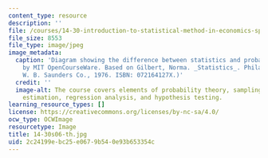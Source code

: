 ```yaml
---
content_type: resource
description: ''
file: /courses/14-30-introduction-to-statistical-method-in-economics-spring-2006/2c24199ebc25e0679b540e93b653354c_14-30s06-th.jpg
file_size: 8553
file_type: image/jpeg
image_metadata:
  caption: 'Diagram showing the difference between statistics and probability. (Image
    by MIT OpenCourseWare. Based on Gilbert, Norma. _Statistics_. Philadelphia, PA:
    W. B. Saunders Co., 1976. ISBN: 072164127X.)'
  credit: ''
  image-alt: The course covers elements of probability theory, sampling theory, statistical
    estimation, regression analysis, and hypothesis testing.
learning_resource_types: []
license: https://creativecommons.org/licenses/by-nc-sa/4.0/
ocw_type: OCWImage
resourcetype: Image
title: 14-30s06-th.jpg
uid: 2c24199e-bc25-e067-9b54-0e93b653354c
---
```

